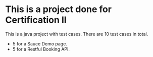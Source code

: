 # This is a project done for Certification II
This is a java project with test cases.
There are 10 test cases in total.
- 5 for a Sauce Demo page.
- 5 for a Restful Booking API.


